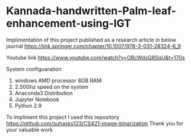 #  Kannada-handwritten-Palm-leaf-enhancement-using-IGT
 Implimentation of this project published as a research article in below journal
https://link.springer.com/chapter/10.1007/978-3-031-28324-6_9

Youtube link
https://www.youtube.com/watch?v=OBcWdsQ8SqU&t=170s

System configuaration
 
 1. windows AMD processor 8GB RAM 
 2. 2.50Ghz speed on the system 
 3. Anaconda3 Distribution
 4. Jupyter Notebook
 5. Python 2.9 
  
 To impliment this project I used this repository https://github.com/suhasks123/CS421-image-binarization Thank you for your valuable work
